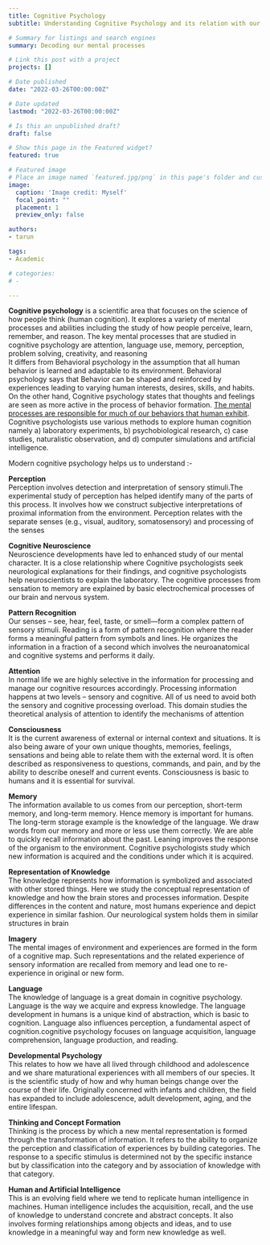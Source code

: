 ```yaml
---
title: Cognitive Psychology 
subtitle: Understanding Cognitive Psychology and its relation with our Daily lives

# Summary for listings and search engines
summary: Decoding our mental processes

# Link this post with a project
projects: []

# Date published
date: "2022-03-26T00:00:00Z"

# Date updated
lastmod: "2022-03-26T00:00:00Z"

# Is this an unpublished draft?
draft: false

# Show this page in the Featured widget?
featured: true

# Featured image
# Place an image named `featured.jpg/png` in this page's folder and customize its options here.
image:
  caption: 'Image credit: Myself'
  focal_point: ""
  placement: 1
  preview_only: false

authors:
- tarun

tags:
- Academic

# categories:
# - 

---
```

<b>Cognitive psychology</b> is a scientific area that focuses on the science of how people think (human cognition). It explores a variety of mental processes and abilities including the study of how people perceive, learn, remember, and reason. The key mental processes that are studied in cognitive psychology are attention, language use, memory, perception, problem solving, creativity, and reasoning <br>
It differs from Behavioral psychology in the assumption that all human behavior is learned and adaptable to its environment. Behavioral psychology says that Behavior can be shaped and reinforced by experiences leading to varying human interests, desires, skills, and habits.
On the other hand, Cognitive psychology states that thoughts and feelings are seen as more active in the process of behavior formation. <u>The mental processes are responsible for much of our behaviors that human exhibit</u>.
Cognitive psychologists use various methods to explore human cognition namely a) laboratory experiments, b) psychobiological research, c) case studies, naturalistic observation, and d) computer simulations and artificial intelligence.


Modern cognitive psychology helps us to understand :-

<b>Perception</b> <br>
Perception involves detection and interpretation of sensory stimuli.The experimental study of perception has helped identify many of the parts of this process. It involves how we construct subjective interpretations of proximal information from the environment. Perception relates with the separate senses (e.g., visual, auditory, somatosensory) and processing of the senses

<b>Cognitive Neuroscience</b><br>
Neuroscience developments have led to enhanced study of our mental character. It is a close relationship where Cognitive psychologists seek neurological explanations for their findings, and cognitive psychologists help neuroscientists to explain the laboratory. The cognitive processes from sensation to memory are explained by basic electrochemical processes of our brain and nervous system.

<b>Pattern Recognition</b> <br>
Our senses – see, hear, feel, taste, or smell—form a complex pattern of sensory stimuli. Reading is a form of pattern recognition where the reader forms a meaningful pattern from symbols and lines. He organizes the information in a fraction of a second which involves the neuroanatomical and cognitive systems and performs it daily.

<b>Attention</b> <br>
In normal life we are highly selective in the information for processing and manage our cognitive resources accordingly. Processing information happens at two levels – sensory and cognitive. All of us need to avoid both the sensory and cognitive processing overload. This domain studies the theoretical analysis of attention to identify the mechanisms of attention

<b>Consciousness</b><br>
It is the current awareness of external or internal context and situations. It is also being aware of your own unique thoughts, memories, feelings, sensations and being able to relate them with the external word. It is often described as responsiveness to questions, commands, and pain, and by the ability to describe oneself and current events. Consciousness is basic to humans and it is essential for survival.

<b>Memory</b> <br>
The information available to us comes from our perception, short-term memory, and long-term memory. Hence memory is important for humans. The long-term storage example is the knowledge of the language. We draw words from our memory and more or less use them correctly. We are able to quickly recall information about the past. Leaning improves the response of the organism to the environment. Cognitive psychologists study which new information is acquired and the conditions under which it is acquired. 

<b>Representation of Knowledge</b><br>
The knowledge represents how information is symbolized and associated with other stored things. Here we study the conceptual representation of knowledge and how the brain stores and processes information. Despite differences in the content and nature, most humans experience and depict experience in similar fashion. Our neurological system holds them in similar structures in brain

<b>Imagery</b><br>
The mental images of environment and experiences are formed in the form of a cognitive map. Such representations and the related experience of sensory information are recalled from memory and lead one to re-experience in original or new form.

<b>Language</b><br>
The knowledge of language is a great domain in cognitive psychology. Language is the way we acquire and express knowledge. The language development in humans is a unique kind of abstraction, which is basic to cognition. Language also influences perception, a fundamental aspect of cognition.cognitive psychology focuses on language acquisition, language comprehension, language production, and reading.

<b>Developmental Psychology</b><br>
This relates to how we have all lived through childhood and adolescence and we share maturational experiences with all members of our species.  It is the scientific study of how and why human beings change over the course of their life. Originally concerned with infants and children, the field has expanded to include adolescence, adult development, aging, and the entire lifespan.

<b>Thinking and Concept Formation</b> <br>
Thinking is the process by which a new mental representation is formed through the transformation of information. It refers to the ability to organize the perception and classification of experiences by building categories. The response to a specific stimulus is determined not by the specific instance but by classification into the category and by association of knowledge with that category.

<b>Human and Artificial Intelligence</b><br>
This is an evolving field where we tend to replicate human intelligence in machines. Human intelligence includes the acquisition, recall, and the use of knowledge to understand concrete and abstract concepts. It also involves forming relationships among objects and ideas, and to use knowledge in a meaningful way and form new knowledge as well.
